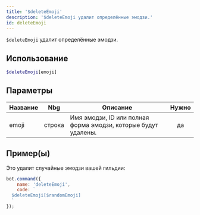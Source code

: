 ```yaml
---
title: '$deleteEmoji'
description: '$deleteEmoji удалит определённые эмодзи.'
id: deleteEmoji
---
```


`$deleteEmoji` удалит определённые эмодзи.

## Использование

```php
$deleteEmoji[emoji]
```

## Параметры

| Название | Nbg    | Описание                                                       | Нужно |
| -------- | ------ | -------------------------------------------------------------- |:-----:|
| emoji    | строка | Имя эмодзи, ID или полная форма эмодзи, которые будут удалены. |  да   |

## Пример(ы)

Это удалит случайные эмодзи вашей гильдии:

```javascript
bot.command({
    name: 'deleteEmoji',
    code: `
  $deleteEmoji[$randomEmoji]
  `
});
```
